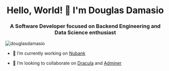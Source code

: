 <h1 align="center">Hello, World! 👋 I'm Douglas Damasio</h1>
<h3 align="center">A Software Developer focused on Backend Engineering and Data Science enthusiast</h3>
<p align="left"> <img src="https://komarev.com/ghpvc/?username=douglasdamasio" alt="douglasdamasio" /> </p>

- 🔭 I’m currently working on [Nubank](https://nubank.com.br/)

- 👯 I’m looking to collaborate on [Dracula](https://draculatheme.com/) and [Adminer](https://www.adminer.org/)
